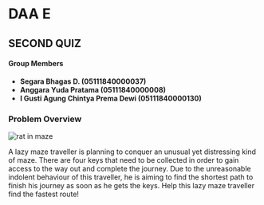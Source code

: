 # DAA E 
## SECOND QUIZ

#### Group Members
- **Segara Bhagas D.                 (05111840000037)**
- **Anggara Yuda Pratama             (05111840000008)**
- **I Gusti Agung Chintya Prema Dewi (05111840000130)**

### Problem Overview

![rat in maze](https://user-images.githubusercontent.com/62136051/77439718-5ad3e100-6e22-11ea-93fa-034dbccdba76.jpg)

A lazy maze traveller is planning to conquer an unusual yet distressing kind of maze. 
There are  four keys that need to be collected in order to gain access to the way out
and complete the  journey. Due to the unreasonable indolent behaviour of this traveller, 
he is aiming to find the shortest path  to finish his journey as soon as he gets the keys. 
Help this lazy maze traveller find the fastest route!
